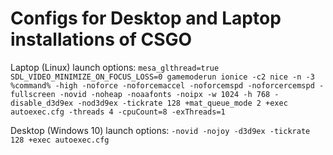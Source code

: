 # Configs for Desktop and Laptop installations of CSGO

Laptop (Linux) launch options:
`mesa_glthread=true SDL_VIDEO_MINIMIZE_ON_FOCUS_LOSS=0 gamemoderun ionice -c2 nice -n -3 %command% -high -noforce -noforcemaccel -noforcemspd -noforcercemspd -fullscreen -novid -noheap -noaafonts -noipx -w 1024 -h 768 -disable_d3d9ex -nod3d9ex -tickrate 128 +mat_queue_mode 2 +exec autoexec.cfg -threads 4 -cpuCount=8 -exThreads=1`

Desktop (Windows 10) launch options:
`-novid -nojoy -d3d9ex -tickrate 128 +exec autoexec.cfg`
